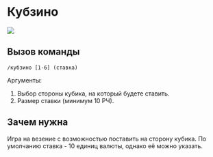 # Кубзино

![](https://img.shields.io/badge/тип_команды-игра-mediumblue?style=for-the-badge)

## Вызов команды

`/кубзино [1-6] (ставка)`

Аргументы:
1. Выбор стороны кубика, на который будете ставить.
2. Размер ставки (минимум 10 РЧ).

## Зачем нужна

Игра на везение с возможностью поставить на сторону кубика. По умолчанию ставка - 10 единиц валюты, однако её можно указать.
